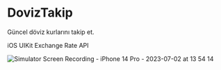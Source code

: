 # DovizTakip

Güncel döviz kurlarını takip et.

  iOS UIKit
    Exchange Rate API

![Simulator Screen Recording - iPhone 14 Pro - 2023-07-02 at 13 54 14](https://github.com/huseyinsavas08/DovizTakip/assets/117376261/f3a1e87b-984f-4c44-9bb6-00e06a23a65b)
